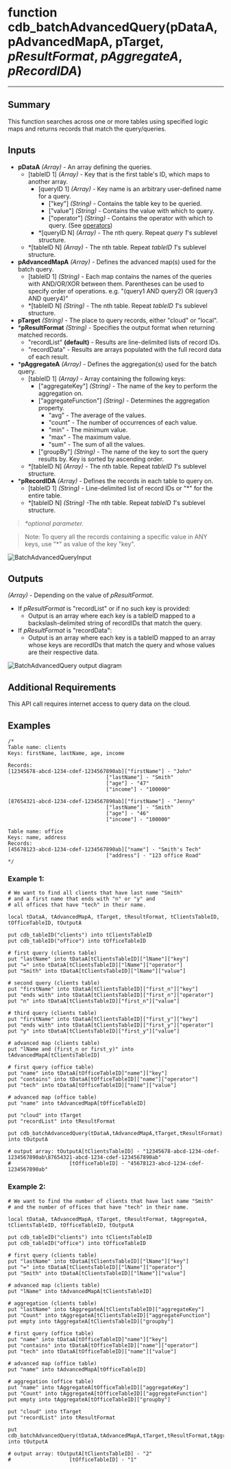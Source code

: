 # function cdb_batchAdvancedQuery(pDataA, pAdvancedMapA, pTarget, *pResultFormat*, *pAggregateA*, *pRecordIDA*)
---
## Summary
This function searches across one or more tables using specified logic maps and returns records that match the query/queries.

## Inputs
* **pDataA** *(Array)* - An array defining the queries.
	* [tableID 1] *(Array)* - Key that is the first table's ID, which maps to another array.
		* [queryID 1] *(Array)* - Key name is an arbitrary user-defined name for a query. 
			* ["key"] *(String)* - Contains the table key to be queried.
			* ["value"] *(String)* - Contains the value with which to query.
			* ["operator"] *(String)* - Contains the operator with which to query. (See [operators](./QueryOperators.md))
		* \*[queryID N] *(Array)* - The nth query. Repeat *query 1*'s sublevel structure.
	* \*[tableID N] *(Array)* - The nth table. Repeat *tableID 1*'s sublevel structure.
* **pAdvancedMapA** *(Array)* - Defines the advanced map(s) used for the batch query.
	* [tableID 1] *(String)* - Each map contains the names of the queries with AND/OR/XOR between them. Parentheses can be used to specify order of operations. e.g. "(query1 AND query2) OR (query3 AND query4)"
	* \*[tableID N] *(String)* - The nth table. Repeat *tableID 1*'s sublevel structure.
* **pTarget** *(String)* - The place to query records, either "cloud" or "local".
* \***pResultFormat** *(String)* - Specifies the output format when returning matched records.
	- "recordList" **(default)** - Results are line-delimited lists of record IDs.
	- "recordData" - Results are arrays populated with the full record data of each result.
* \***pAggregateA** *(Array)* - Defines the aggregation(s) used for the batch query.
	* [tableID 1] *(Array)* - Array containing the following keys:
		* ["aggregateKey"] *(String)* - The name of the key to perform the aggregation on.
		* ["aggregateFunction"] *(String)* - Determines the aggregation property.
			* "avg" - The average of the values.
			* "count" - The number of occurrences of each value.
			* "min" - The minimum value.
			* "max" - The maximum value.
			* "sum" - The sum of all the values.
		* ["groupBy"] *(String)* - The name of the key to sort the query results by. Key is sorted by ascending order.
	* \*[tableID N] *(Array)* - The nth table. Repeat *tableID 1*'s sublevel structure.
* \***pRecordIDA** *(Array)* - Defines the records in each table to query on.
	* [tableID 1] *(String)* - Line-delimited list of record IDs or "*" for the entire table.
	* \*[tableID N] *(String)* -The nth table. Repeat *tableID 1*'s sublevel structure.

> _*optional parameter._

> Note: To query all the records containing a specific value in ANY keys, use "\*" as value of the key "key".

![BatchAdvancedQueryInput](images/BatchAdvancedQueryInput.svg)


## Outputs
*(Array)* - Depending on the value of *pResultFormat*.

* If *pResultFormat* is "recordList" or if no such key is provided:
	* Output is an array where each key is a tableID mapped to a backslash-delimited string of recordIDs that match the query.
* If *pResultFormat* is "recordData":
	* Output is an array where each key is a tableID mapped to an array whose keys are recordIDs that match the query and whose values are their respective data.

![BatchAdvancedQuery output diagram](images/BatchAdvancedQueryOutput.svg)
## Additional Requirements
This API call requires internet access to query data on the cloud.
	
## Examples
```livecodeserver
/*
Table name: clients				   		
Keys: firstName, lastName, age, income

Records: 
[12345678-abcd-1234-cdef-1234567890ab]["firstName"] - "John"
							    ["lastName"] - "Smith"
							    ["age"] - "47"
							    ["income"] - "100000"

[87654321-abcd-1234-cdef-1234567890ab]["firstName"] - "Jenny"
							    ["lastName"] - "Smith"
							    ["age"] - "46"
							    ["income"] - "100000"

Table name: office
Keys: name, address
Records:
[45678123-abcd-1234-cdef-1234567890ab]["name"] - "Smith's Tech"
						 	    ["address"] - "123 office Road"
*/
```
### Example 1:
```livecodeserver
# We want to find all clients that have last name "Smith" 
# and a first name that ends with "n" or "y" and
# all offices that have "tech" in their name.

local tDataA, tAdvancedMapA, tTarget, tResultFormat, tClientsTableID, tOfficeTableID, tOutputA

put cdb_tableID("clients") into tClientsTableID
put cdb_tableID("office") into tOfficeTableID

# first query (clients table)
put "lastName" into tDataA[tClientsTableID]["lName"]["key"]
put "=" into tDataA[tClientsTableID]["lName"]["operator"]
put "Smith" into tDataA[tClientsTableID]["lName"]["value"]

# second query (clients table)
put "firstName" into tDataA[tClientsTableID]["first_n"]["key"]
put "ends with" into tDataA[tClientsTableID]["first_n"]["operator"]
put "n" into tDataA[tClientsTableID]["first_n"]["value"]

# third query (clients table)
put "firstName" into tDataA[tClientsTableID]["first_y"]["key"]
put "ends with" into tDataA[tClientsTableID]["first_y"]["operator"]
put "y" into tDataA[tClientsTableID]["first_y"]["value"]

# advanced map (clients table)
put "lName and (first_n or first_y)" into tAdvancedMapA[tClientsTableID]

# first query (office table)
put "name" into tDataA[tOfficeTableID]"name"]["key"]
put "contains" into tDataA[tOfficeTableID]["name"]["operator"]
put "tech" into tDataA[tOfficeTableID]["name"]["value"]

# advanced map (office table)
put "name" into tAdvancedMapA[tOfficeTableID]

put "cloud" into tTarget
put "recordList" into tResultFormat

put cdb_batchAdvancedQuery(tDataA,tAdvancedMapA,tTarget,tResultFormat) into tOutputA

# output array: tOutputA[tClientsTableID] - "12345678-abcd-1234-cdef-1234567890ab\87654321-abcd-1234-cdef-1234567890ab" 
# 	       			[tOfficeTableID] - "45678123-abcd-1234-cdef-1234567890ab"
```
### Example 2:
```livecodeserver
# We want to find the number of clients that have last name "Smith"
# and the number of offices that have "tech" in their name. 

local tDataA, tAdvancedMapA, tTarget, tResultFormat, tAggregateA, tClientsTableID, tOfficeTableID, tOutputA

put cdb_tableID("clients") into tClientsTableID
put cdb_tableID("office") into tOfficeTableID

# first query (clients table)
put "lastName" into tDataA[tClientsTableID]["lName"]["key"]
put "=" into tDataA[tClientsTableID]["lName"]["operator"]
put "Smith" into tDataA[tClientsTableID]["lName"]["value"]

# advanced map (clients table)
put "lName" into tAdvancedMapA[tClientsTableID]

# aggregation (clients table)
put "lastName" into tAggregateA[tClientsTableID]["aggregateKey"]
put "Count" into tAggregateA[tClientsTableID]["aggregateFunction"]
put empty into tAggregateA[tClientsTableID]["groupby"]

# first query (office table)
put "name" into tDataA[tOfficeTableID]"name"]["key"]
put "contains" into tDataA[tOfficeTableID]["name"]["operator"]
put "tech" into tDataA[tOfficeTableID]["name"]["value"]

# advanced map (office table)
put "name" into tAdvancedMapA[tOfficeTableID]

# aggregation (office table)
put "name" into tAggregateA[tOfficeTableID]["aggregateKey"]
put "Count" into tAggregateA[tOfficeTableID]["aggregateFunction"]
put empty into tAggregateA[tOfficeTableID]["groupby"]

put "cloud" into tTarget
put "recordList" into tResultFormat

put cdb_batchAdvancedQuery(tDataA,tAdvancedMapA,tTarget,tResultFormat,tAggregateA) into tOutputA

# output array: tOutputA[tClientsTableID] - "2"
# 	       			[tOfficeTableID] - "1"
```
